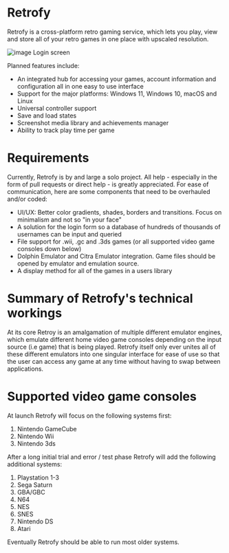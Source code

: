 # Retrofy
Retrofy is a cross-platform retro gaming service, which lets you play, view and store all of your retro games in one place with upscaled resolution.

![image](https://user-images.githubusercontent.com/103383767/214936049-22ae2f0e-9d43-459f-b5eb-509f5c86c8bd.png)
Login screen

Planned features include:
- An integrated hub for accessing your games, account information and configuration all in one easy to use interface
- Support for the major platforms: Windows 11, Windows 10, macOS and Linux
- Universal controller support
- Save and load states
- Screenshot media library and achievements manager
- Ability to track play time per game


# Requirements

Currently, Retrofy is by and large a solo project. All help - especially in the form of pull requests or direct help - is greatly appreciated. For ease of communication, here are some components that need to be overhauled and/or coded:

- UI/UX: Better color gradients, shades, borders and transitions. Focus on minimalism and not so "in your face"
- A solution for the login form so a database of hundreds of thousands of usernames can be input and queried
- File support for .wii, .gc and .3ds games (or all supported video game consoles down below)
- Dolphin Emulator and Citra Emulator integration. Game files should be opened by emulator and emulation source.
- A display method for all of the games in a users library

# Summary of Retrofy's technical workings

At its core Retroy is an amalgamation of multiple different emulator engines, which emulate different home video game consoles depending on the input source (i.e game) that is being played. Retrofy itself only ever unites all of these different emulators into one singular interface for ease of use so that the user can access any game at any time without having to swap between applications.


# Supported video game consoles

At launch Retrofy will focus on the following systems first:
1. Nintendo GameCube
2. Nintendo Wii
3. Nintendo 3ds


After a long initial trial and error / test phase Retrofy will add the following additional systems:
1. Playstation 1-3
2. Sega Saturn
3. GBA/GBC
4. N64
5. NES
6. SNES
7. Nintendo DS
8. Atari

Eventually Retrofy should be able to run most older systems.
